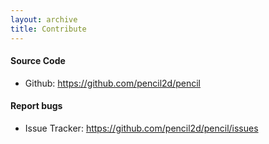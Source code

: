 ```yaml
---
layout: archive
title: Contribute
---
```


#### Source Code

- Github: <https://github.com/pencil2d/pencil>

#### Report bugs

- Issue Tracker: <https://github.com/pencil2d/pencil/issues>


[0]: https://github.com/pencil2d/pencil